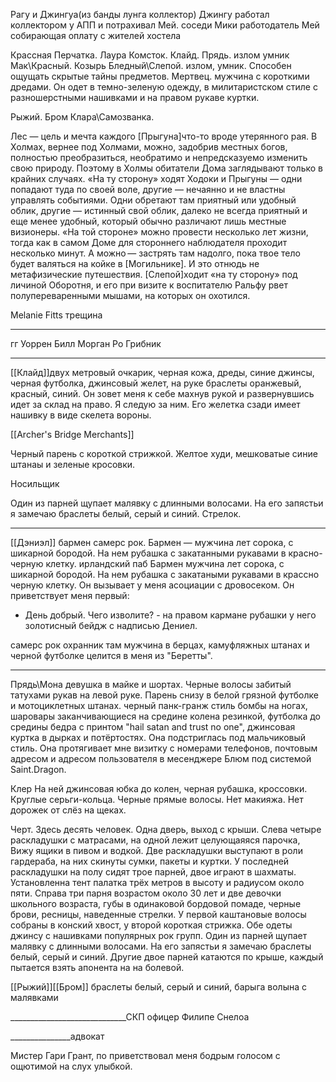 Рагу и
Джингуа(из банды лунга коллектор) Джингу работал коллектором у АПП и потрахивал Мей.
 соседи
Мики работодатель
Мей собирающая оплату с жителей хостела


Крассная Перчатка.
Лаура Комсток.
Клайд.
Прядь. излом умник
Мак\Красный. Козырь
Бледный\Слепой. излом, умник. Способен ощущать скрытые тайны предметов.
Мертвец. мужчина с короткими дредами. Он одет в темно-зеленую одежду, в милитаристском стиле с разношерстными нашивками и на правом рукаве куртки.

Рыжий. Бром
Клара\Самозванка.

 Лес — цель и мечта каждого [Прыгуна]что-то вроде утерянного рая. В Холмах, вернее под Холмами, можно, задобрив местных богов, полностью преобразиться, необратимо и непредсказуемо изменить свою природу. Поэтому в Холмы обитатели Дома заглядывают только в крайних случаях. «На ту сторону» ходят Ходоки и Прыгуны — одни попадают туда по своей воле, другие — нечаянно и не властны управлять событиями. Одни обретают там приятный или удобный облик, другие — истинный свой облик, далеко не всегда приятный и еще менее удобный, который обычно различают лишь местные визионеры. «На той стороне» можно провести несколько лет жизни, тогда как в самом Доме для стороннего наблюдателя проходит несколько минут. А можно — застрять там надолго, пока твое тело будет валяться на койке в [Могильнике]. И это отнюдь не метафизические путешествия. [Слепой]ходит «на ту сторону» под личиной Оборотня, и его при визите к воспитателю Ральфу рвет полупереваренными мышами, на которых он охотился.

Melanie Fitts трещина
_________________________

гг Уоррен Билл Морган Ро Грибник

______________________________________________

[[Клайд]]двух метровый очкарик, черная кожа, дреды, синие джинсы, черная футболка, джинсовый желет, на руке браслеты оранжевый, красный, синий. Он зовет меня к себе махнув рукой и развернувшись идет за склад на право. Я следую за ним. Его желетка сзади имеет нашивку в виде скелета вороны.

[[Archer's Bridge Merchants]]

Черный парень с короткой стрижкой. Желтое худи, мешковатые синие штанаы и зеленые кросовки.

Носильщик

Один из парней щупает малявку с длинными волосами. На его запястьи я замечаю браслеты белый, серый и синий. Стрелок.

______________________________________________ 

[[Дэниэл]] бармен самерс рок. Бармен — мужчина лет сорока, с шикарной бородой. На нем рубашка с закатанными рукавами в красно-черную клетку.
ирландский паб 
 Бармен мужчина лет сорока, с шикарной бородой. На нем рубашка с закатаными рукавами в крассно черную клетку. Он вызывает у меня асоциации с дровосеком. Он приветствует меня первый:

- День добрый. Чего изволите? - на правом кармане рубашки у него золотисный бейдж с надписью Дениел.

самерс рок охранник там мужчина в берцах, камуфляжных штанах и черной футболке целится в меня из "Беретты".

______________________________________________

Прядь\Мона
девушка в майке и шортах. Черные волосы забитый татухами рукав на левой руке. Парень снизу в белой грязной футболке и мотоциклетных штанах.
черный панк-гранж стиль  бомбы на ногах, шаровары заканчивающиеся на средине колена резинкой, футболка до средины бедра с принтом "hail satan and trust no one", джинсовая куртка в дырках и потёртостях. Она подстриглась под мальчиковый стиль.
Она протягивает мне визитку с номерами телефонов, почтовым адресом и адресом пользователя в месенджере Блюм под системой Saint.Dragon.

Клер На ней джинсовая юбка до колен, черная рубашка, кроссовки. Круглые серьги-кольца. Черные прямые волосы. Нет макияжа. Нет дорожек от слёз на щеках.

Черт. Здесь десять человек. Одна дверь, выход с крыши. Слева четыре раскладушки с матрасами, на одной лежит целующаяяся парочка,
Вижу ящики в пивом и водкой. Две раскладушки выступают в роли гардераба, на них скинуты сумки, пакеты и куртки. У последней раскладушки на полу сидят трое парней, двое играют в шахматы. Установленна тент палатка трёх метров в высоту и радиусом около пяти. Справа три парня возрастом около 30 лет и две девочки школьного возраста, губы в одинаковой бордовой помаде, черные брови, ресницы, наведенные стрелки. У первой каштановые волосы собраны в конский хвост, у второй короткая стрижка. Обе одеты джинсу с нашивками популярных рок групп. Один из парней щупает малявку с длинными волосами. На его запястьи я замечаю браслеты белый, серый и синий. Другие двое парней катаются по крыше, каждый пытается взять апонента на на болевой.


[[Рыжий]][[Бром]] браслеты белый, серый и синий, барыга волына с малявками


_____________________________СКП
офицер Филипе Снелоа



_______________адвокат

Мистер Гари Грант, по приветствовал меня бодрым голосом с ощютимой на слух улыбкой.
